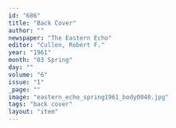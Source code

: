 ```yaml
---
id: "686"
title: "Back Cover"
author: ""
newspaper: "The Eastern Echo"
editor: "Cullen, Robert F."
year: "1961"
month: "03 Spring"
day: ""
volume: "6"
issue: "1"
_page: ""
image: "eastern_echo_spring1961_body0040.jpg"
tags: "back cover"
layout: "item"
---
```


